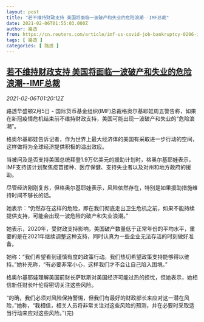 ```yaml
---
layout: post
title: "若不维持财政支持 美国将面临一波破产和失业的危险浪潮--IMF总裁"
date: 2021-02-06T01:55:03.000Z
author: 路透
from: https://cn.reuters.com/article/imf-us-covid-job-bankruptcy-0206-idCNKBS2A6022
tags: [ 路透 ]
categories: [ 路透 ]
---
```

<!--1612576503000-->
[若不维持财政支持 美国将面临一波破产和失业的危险浪潮--IMF总裁](https://cn.reuters.com/article/imf-us-covid-job-bankruptcy-0206-idCNKBS2A6022)
------

<div>
<div><i>2021-02-06T01:20:12Z</i></div><p>路透华盛顿2月5日 - 国际货币基金组织(IMF)总裁格奥尔基耶娃周五警告称，如果在新冠疫情危机结束前不维持财政支持，美国可能出现一波破产和失业的“危险浪潮”。</p><p>格奥尔基耶娃告诉记者，作为世界上最大经济体的美国有采取进一步行动的空间，这样做将为全球经济提供积极的溢出效应。</p><p>当被问及是否支持美国总统拜登1.9万亿美元的援助计划时，格奥尔基耶娃表示，IMF支持该计划聚焦疫苗接种、医疗保健、支持失业者以及对州和地方政府的援助。</p><p>尽管经济刚刚复苏，但格奥尔基耶娃表示，风险依然存在，特别是如果援助措施维持时间不够长的话。</p><p>她表示：“仍然存在这样的危险，即在我们彻底走出卫生危机之前，如果不能持续提供支持，可能会出现一波危险的破产和失业浪潮。”</p><p>她表示，2020年，受财政支持影响，美国破产数量低于正常年份的平均水平，重要的是在2021年继续调整这种支持，同时认真为一些企业无法存活的时刻做好准备。</p><p>她称：“我们希望看到谨慎有度的政策行动。我们热切希望政策支持能够得以维持。”她补充称，“有必要非常小心，这样我们才不会让自己陷入困境。”</p><p>格奥尔基耶娃理解美国前财长萨默斯对美国经济可能过热的担忧，但她表示，她相信新任财长叶伦将密切关注这些风险。</p><p>“的确，我们必须对风险保持警惕，但我们有最好的财政部长来应对这一潜在风险，”她称，“我相信，相关人员将非常关注对这些风险的预测，并在必要时采取适当行动来应对这些风险。”(完)</p>
</div>
